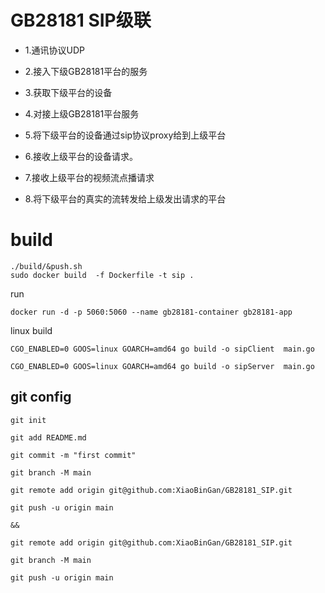 # GB28181 SIP级联

+ 1.通讯协议UDP

+ 2.接入下级GB28181平台的服务

+ 3.获取下级平台的设备

+ 4.对接上级GB28181平台服务

+ 5.将下级平台的设备通过sip协议proxy给到上级平台

+ 6.接收上级平台的设备请求。

+ 7.接收上级平台的视频流点播请求

+ 8.将下级平台的真实的流转发给上级发出请求的平台




# build
```
./build/&push.sh
sudo docker build  -f Dockerfile -t sip .

```
run 

```
docker run -d -p 5060:5060 --name gb28181-container gb28181-app
```




linux build

```
CGO_ENABLED=0 GOOS=linux GOARCH=amd64 go build -o sipClient  main.go
```
```
CGO_ENABLED=0 GOOS=linux GOARCH=amd64 go build -o sipServer  main.go
```







## git config

```linux
git init

git add README.md

git commit -m "first commit"

git branch -M main

git remote add origin git@github.com:XiaoBinGan/GB28181_SIP.git

git push -u origin main

&&

git remote add origin git@github.com:XiaoBinGan/GB28181_SIP.git

git branch -M main

git push -u origin main
```
